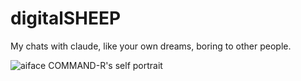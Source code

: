 # digitalSHEEP
My chats with claude, like your own dreams, boring to other people. 


![aiface](https://github.com/EveryOneIsGross/digitalSHEEP/assets/23621140/981ae0a7-8ec1-477c-9c01-1566485ca163)
COMMAND-R's self portrait
